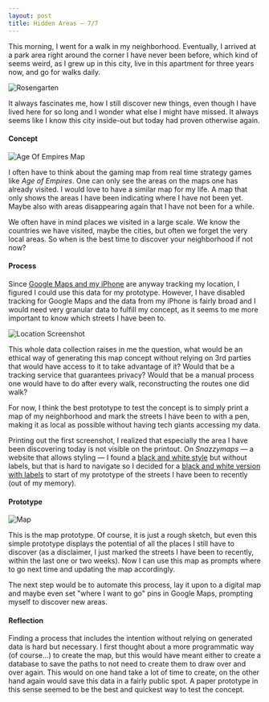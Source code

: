 ```yaml
---
layout: post
title: Hidden Areas — 7/7
---
```


This morning, I went for a walk in my neighborhood. Eventually, I arrived at a park area right around the corner I have never been before, which kind of seems weird, as I grew up in this city, live in this apartment for three years now, and go for walks daily.

![Rosengarten](/mfadt-ms1-blog/assets/Rosengarten.jpg)

It always fascinates me, how I still discover new things, even though I have lived here for so long and I wonder what else I might have missed. It always seems like I know this city inside-out but today had proven otherwise again.

#### Concept

![Age Of Empires Map](https://www.windowscentral.com/sites/wpcentral.com/files/styles/larger/public/field/image/2019/11/age-of-empires-ii-de-fast-castle-knights-01.jpg)

I often have to think about the gaming map from real time strategy games like *Age of Empires*. One can only see the areas on the maps one has already visited. I would love to have a similar map for my life. A map that only shows the areas I have been indicating where I have not been yet. Maybe also with areas disappearing again that I have not been for a while.

We often have in mind places we visited in a large scale. We know the countries we have visited, maybe the cities, but often we forget the very local areas. So when is the best time to discover your neighborhood if not now?

#### Process

Since [Google Maps and my iPhone](https://www.howtogeek.com/437871/how-to-find-your-location-history-on-iphone-or-ipad/) are anyway tracking my location, I figured I could use this data for my prototype. However, I have disabled tracking for Google Maps and the data from my iPhone is fairly broad and I would need very granular data to fulfill my concept, as it seems to me more important to know which streets I have been to.

![Location Screenshot](/mfadt-ms1-blog/assets/locationScreenshot@2x.png)

This whole data collection raises in me the question, what would be an ethical way of generating this map concept without relying on 3rd parties that would have access to it to take advantage of it? Would that be a tracking service that guarantees privacy? Would that be a manual process one would have to do after every walk, reconstructing the routes one did walk?

For now, I think the best prototype to test the concept is to simply print a map of my neighborhood and mark the streets I have been to with a pen, making it as local as possible without having tech giants accessing my data. 

Printing out the first screenshot, I realized that especially the area I have been discovering today is not visible on the printout. On *Snazzymaps* — a website that allows styling — I found a [black and white style](https://snazzymaps.com/style/117/minimalistic-black-and-white) but without labels, but that is hard to navigate so I decided for a [black and white version with labels](https://snazzymaps.com/style/4069/navigation) to start of my prototype of the streets I have been to recently (out of my memory).

#### Prototype

![Map](/mfadt-ms1-blog/assets/penMap.jpg)

This is the map prototype. Of course, it is just a rough sketch, but even this simple prototype displays the potential of all the places I still have to discover (as a disclaimer, I just marked the streets I have been to recently, within the last one or two weeks). Now I can use this map as prompts where to go next time and updating the map accordingly. 

The next step would be to automate this process, lay it upon to a digital map and maybe even set "where I want to go" pins in Google Maps, prompting myself to discover new areas.

#### Reflection

Finding a process that includes the intention without relying on generated data is hard but necessary. I first thought about a more programmatic way (of course…) to create the map, but this would have meant either to create a database to save the paths to not need to create them to draw over and over again. This would on one hand take a lot of time to create, on the other hand again would save this data in a fairly public spot. A paper prototype in this sense seemed to be the best and quickest way to test the concept.